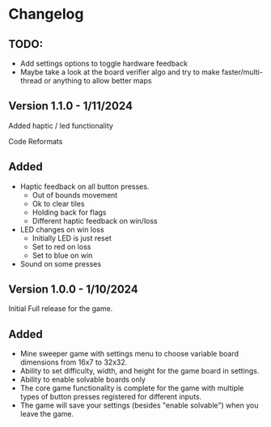 

# Changelog
## TODO:
- Add settings options to toggle hardware feedback
- Maybe take a look at the board verifier algo and try to make faster/multi-thread or anything to allow better maps

## Version 1.1.0 - 1/11/2024

Added haptic / led functionality

Code Reformats

## Added
- Haptic feedback on all button presses.
    - Out of bounds movement
    - Ok to clear tiles
    - Holding back for flags
    - Different haptic feedback on win/loss
- LED changes on win loss
    - Initially LED is just reset
    - Set to red on loss
    - Set to blue on win
- Sound on some presses

## Version 1.0.0 - 1/10/2024

Initial Full release for the game.

## Added
- Mine sweeper game with settings menu to choose variable board dimensions from 16x7 to 32x32.
- Ability to set difficulty, width, and height for the game board in settings.
- Ability to enable solvable boards only
- The core game functionality is complete for the game with multiple types of button presses registered for different inputs.
- The game will save your settings (besides "enable solvable") when you leave the game.
